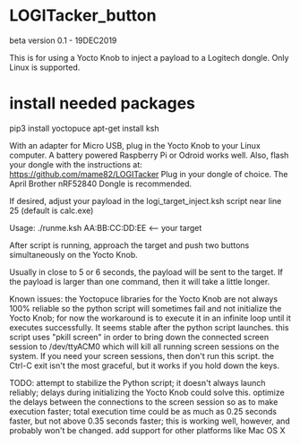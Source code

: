 # LOGITacker_button
beta version 0.1 - 19DEC2019

This is for using a Yocto Knob to inject a payload to a Logitech dongle.
Only Linux is supported.

# install needed packages
pip3 install yoctopuce
apt-get install ksh

With an adapter for Micro USB, plug in the Yocto Knob to your Linux computer.  A battery powered Raspberry Pi or Odroid works well.  Also, flash your dongle with the instructions at: https://github.com/mame82/LOGITacker
Plug in your dongle of choice.  The April Brother nRF52840 Dongle is recommended.

If desired, adjust your payload in the logi_target_inject.ksh script near line 25 (default is calc.exe)

Usage: ./runme.ksh AA:BB:CC:DD:EE  <-- your target

After script is running, approach the target and push two buttons simultaneously on the Yocto Knob.

Usually in close to 5 or 6 seconds, the payload will be sent to the target.  If the payload is larger than one command, then it will take a little longer.

Known issues: the Yoctopuce libraries for the Yocto Knob are not always 100% reliable so the python script will sometimes fail and not initialize the Yocto Knob; for now the workaround is to execute it in an infinite loop until it executes successfully.  It seems stable after the python script launches.
              this script uses "pkill screen" in order to bring down the connected screen session to /dev/ttyACM0 which will kill all running screen sessions on the system.  If you need your screen sessions, then don't run this script.
              the Ctrl-C exit isn't the most graceful, but it works if you hold down the keys.

TODO: attempt to stabilize the Python script; it doesn't always launch reliably; delays during initializing the Yocto Knob could solve this.
      optimize the delays between the connections to the screen session so as to make execution faster; total execution time could be as much as 0.25 seconds faster, but not above 0.35 seconds faster; this is working well, however, and probably won't be changed.
      add support for other platforms like Mac OS X
